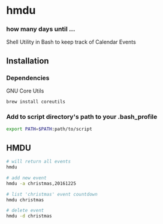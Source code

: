 # hmdu
### how many days until ...

Shell Utility in Bash to keep track of Calendar Events

## Installation

### Dependencies
GNU Core Utils
```
brew install coreutils
```

### Add to script directory's path to your .bash_profile
```bash
export PATH=$PATH:path/to/script
```


## HMDU
```bash
# will return all events
hmdu 

# add new event
hmdu -a christmas,20161225

# list 'christmas' event countdown
hmdu christmas

# delete event
hmdu -d christmas
```
